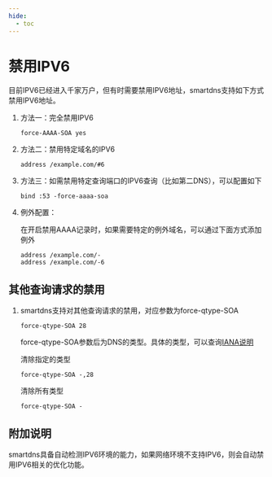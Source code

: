 ```yaml
---
hide:
  - toc
---
```


# 禁用IPV6

目前IPV6已经进入千家万户，但有时需要禁用IPV6地址，smartdns支持如下方式禁用IPV6地址。

1. 方法一：完全禁用IPV6

    ```shell
    force-AAAA-SOA yes
    ```

1. 方法二：禁用特定域名的IPV6

    ```shell
    address /example.com/#6
    ```

1. 方法三：如需禁用特定查询端口的IPV6查询（比如第二DNS），可以配置如下

    ```shell
    bind :53 -force-aaaa-soa 
    ```

1. 例外配置：

    在开启禁用AAAA记录时，如果需要特定的例外域名，可以通过下面方式添加例外

    ```shell
    address /example.com/-
    address /example.com/-6
    ```

## 其他查询请求的禁用

1. smartdns支持对其他查询请求的禁用，对应参数为force-qtype-SOA

    ```shell
    force-qtype-SOA 28
    ```

    force-qtype-SOA参数后为DNS的类型。具体的类型，可以查询[IANA说明](https://www.iana.org/assignments/dns-parameters/dns-parameters.xhtml#dns-parameters-4)

    清除指定的类型

    ```
    force-qtype-SOA -,28
    ```

    清除所有类型

    ```
    force-qtype-SOA -
    ```

## 附加说明

smartdns具备自动检测IPV6环境的能力，如果网络环境不支持IPV6，则会自动禁用IPV6相关的优化功能。
